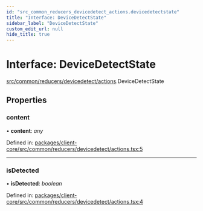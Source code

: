 ```yaml
---
id: "src_common_reducers_devicedetect_actions.devicedetectstate"
title: "Interface: DeviceDetectState"
sidebar_label: "DeviceDetectState"
custom_edit_url: null
hide_title: true
---
```


# Interface: DeviceDetectState

[src/common/reducers/devicedetect/actions](../modules/src_common_reducers_devicedetect_actions.md).DeviceDetectState

## Properties

### content

• **content**: *any*

Defined in: [packages/client-core/src/common/reducers/devicedetect/actions.tsx:5](https://github.com/xr3ngine/xr3ngine/blob/65dfcf39a/packages/client-core/src/common/reducers/devicedetect/actions.tsx#L5)

___

### isDetected

• **isDetected**: *boolean*

Defined in: [packages/client-core/src/common/reducers/devicedetect/actions.tsx:4](https://github.com/xr3ngine/xr3ngine/blob/65dfcf39a/packages/client-core/src/common/reducers/devicedetect/actions.tsx#L4)

